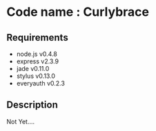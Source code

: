 Code name : Curlybrace
=============================

## Requirements
- node.js v0.4.8
- express v2.3.9
- jade v0.11.0
- stylus v0.13.0
- everyauth v0.2.3

## Description
Not Yet....
